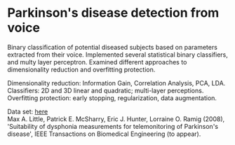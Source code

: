 # Parkinson's disease detection from voice

Binary classification of potential diseased subjects based on parameters extracted from their voice. 
Implemented several statistical binary classifiers, and multy layer perceptron. Examined different approaches to dimensionality reduction and overfitting protection.

Dimensionality reduction: Information Gain, Correlation Analysis, PCA, LDA. \
Classifiers: 2D and 3D linear and quadratic; multi-layer perceptions. \
Overfitting protection: early stopping, regularization, data augmentation. 

Data set: [here](https://www.kaggle.com/nidaguler/parkinsons-data-set) \
Max A. Little, Patrick E. McSharry, Eric J. Hunter, Lorraine O. Ramig (2008), 
'Suitability of dysphonia measurements for telemonitoring of Parkinson's disease', 
IEEE Transactions on Biomedical Engineering (to appear).
